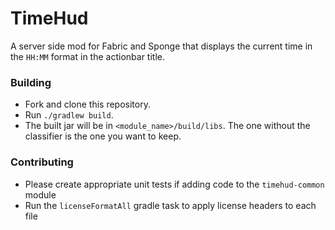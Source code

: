 # TimeHud

A server side mod for Fabric and Sponge that displays the current time in the `HH:MM` format in the actionbar title. 

### Building
- Fork and clone this repository.
- Run `./gradlew build`.
- The built jar will be in `<module_name>/build/libs`. The one without the classifier is the one you want to keep.

### Contributing
- Please create appropriate unit tests if adding code to the `timehud-common` module
- Run the `licenseFormatAll` gradle task to apply license headers to each file

